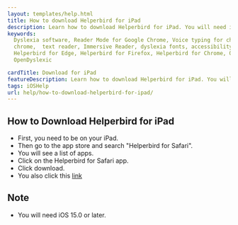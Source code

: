 ```yaml
---
layout: templates/help.html
title: How to download Helperbird for iPad
description: Learn how to download Helperbird for iPad. You will need iOS 15.0 or later.
keywords:
  Dyslexia software, Reader Mode for Google Chrome, Voice typing for chrome, Text to speech for
  chrome,  text reader, Immersive Reader, dyslexia fonts, accessibility software, dyslexia software,
  Helperbird for Edge, Helperbird for Firefox, Helperbird for Chrome, Opendyslexic for Chrome,
  OpenDyslexic

cardTitle: Download for iPad
featureDescription: Learn how to download Helperbird for iPad. You will need iOS 15.0 or later.
tags: iOSHelp
url: help/how-to-download-helperbird-for-ipad/
---
```



## How to Download Helperbird for iPad
- First, you need to be on your iPad.
- Then go to the app store and search "Helperbird for Safari".
- You will see a list of apps.
- Click on the Helperbird for Safari app.
- Click download.
- You also click this [link](https://apps.apple.com/us/app/helperbird-for-safari/id1589138053 "Helperbird for Safari link")

## Note
- You will need iOS 15.0 or later.

